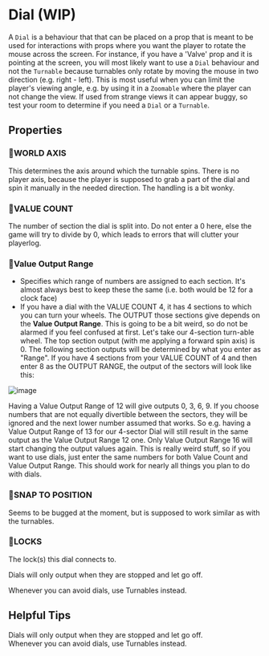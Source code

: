 # Dial (WIP)
A `Dial` is a behaviour that that can be placed on a prop that is meant to be used for interactions with props where you want the player to rotate the mouse across the screen. For instance, if you have a 'Valve' prop and it is pointing at the screen, you will most likely want to use a `Dial` behaviour and not the `Turnable` because turnables only rotate by moving the mouse in two direction (e.g. right - left). This is most useful when you can limit the player's viewing angle, e.g. by using it in a `Zoomable` where the player can not change the view. If used from strange views it can appear buggy, so test your room to determine if you need a `Dial` or a `Turnable`.

## Properties

### :small_orange_diamond:WORLD AXIS
This determines the axis around which the turnable spins. There is no player axis, because the player is supposed to grab a part of the dial and spin it manually in the needed direction. The handling is a bit wonky.

### :small_orange_diamond:VALUE COUNT
The number of section the dial is split into. Do not enter a 0 here, else the game will try to divide by 0, which leads to errors that will clutter your playerlog.

### :small_orange_diamond:Value Output Range
- Specifies which range of numbers are assigned to each section. It's almost always best to keep these the same (i.e. both would be 12 for a clock face)
- If you have a dial with the VALUE COUNT 4, it has 4 sections to which you can turn your wheels. The OUTPUT those sections give depends on the **Value Output Range**. This is going to be a bit weird, so do not be alarmed if you feel confused at first. Let's take our 4-section turn-able wheel. The top section output (with me applying a forward spin axis) is 0. The following section outputs will be determined by what you enter as "Range". If you have 4 sections from your VALUE COUNT of 4 and then enter 8 as the OUTPUT RANGE, the output of the sectors will look like this:

![image](https://user-images.githubusercontent.com/2043673/194778150-4a5b6870-48e3-4283-b26a-42b4b1252d79.png)

Having a Value Output Range of 12 will give outputs 0, 3, 6, 9.
If you choose numbers that are not equally divertible between the sectors, they will be ignored and the next lower number assumed that works. So e.g. having a Value Output Range of 13 for our 4-sector Dial will still result in the same output as the Value Output Range 12 one. Only Value Output Range 16 will start changing the output values again.
This is really weird stuff, so if you want to use dials, just enter the same numbers for both Value Count and Value Output Range. This should work for nearly all things you plan to do with dials.

### :small_orange_diamond:SNAP TO POSITION
Seems to be bugged at the moment, but is supposed to work similar as with the turnables.

### :small_orange_diamond:LOCKS
The lock(s) this dial connects to.

Dials will only output when they are stopped and let go off.

Whenever you can avoid dials, use Turnables instead.

## Helpful Tips
<div className="highlight-div">
    Dials will only output when they are stopped and let go off.
</div>

<div className="highlight-div">
    Whenever you can avoid dials, use Turnables instead.
</div>